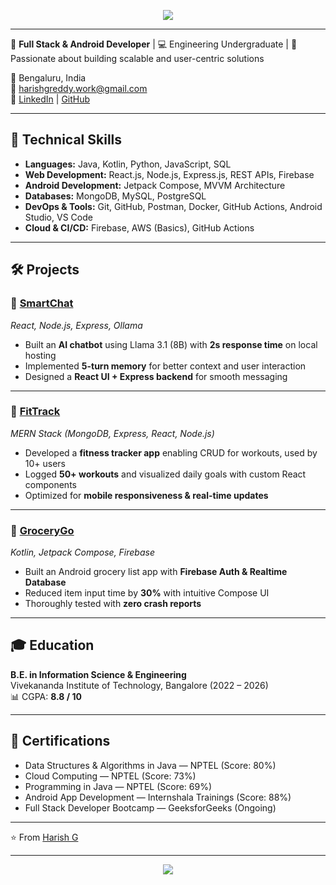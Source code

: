 <!-- Banner -->
<p align="center">
  <img src="https://capsule-render.vercel.app/api?type=waving&color=0:1E90FF,100:00BFFF&height=150&section=header&text=Hi%20👋%20I'm%20Harish%20G&fontSize=40&fontColor=ffffff&animation=fadeIn" />
</p>

---

🚀 **Full Stack & Android Developer** | 💻 Engineering Undergraduate | 🌱 Passionate about building scalable and user-centric solutions  

📍 Bengaluru, India  
📧 [harishgreddy.work@gmail.com](mailto:harishgreddy.work@gmail.com)  
🔗 [LinkedIn](https://linkedin.com/in/harish-g-920003293) | [GitHub](https://github.com/harish00506)

---

## 🔧 Technical Skills

- **Languages:** Java, Kotlin, Python, JavaScript, SQL  
- **Web Development:** React.js, Node.js, Express.js, REST APIs, Firebase  
- **Android Development:** Jetpack Compose, MVVM Architecture  
- **Databases:** MongoDB, MySQL, PostgreSQL  
- **DevOps & Tools:** Git, GitHub, Postman, Docker, GitHub Actions, Android Studio, VS Code  
- **Cloud & CI/CD:** Firebase, AWS (Basics), GitHub Actions  

---

## 🛠 Projects

### 🔹 [SmartChat](#)
*React, Node.js, Express, Ollama*  
- Built an **AI chatbot** using Llama 3.1 (8B) with **2s response time** on local hosting  
- Implemented **5-turn memory** for better context and user interaction  
- Designed a **React UI + Express backend** for smooth messaging  

---

### 🔹 [FitTrack](#)
*MERN Stack (MongoDB, Express, React, Node.js)*  
- Developed a **fitness tracker app** enabling CRUD for workouts, used by 10+ users  
- Logged **50+ workouts** and visualized daily goals with custom React components  
- Optimized for **mobile responsiveness & real-time updates**  

---

### 🔹 [GroceryGo](#)
*Kotlin, Jetpack Compose, Firebase*  
- Built an Android grocery list app with **Firebase Auth & Realtime Database**  
- Reduced item input time by **30%** with intuitive Compose UI  
- Thoroughly tested with **zero crash reports**  

---

## 🎓 Education
**B.E. in Information Science & Engineering**  
Vivekananda Institute of Technology, Bangalore (2022 – 2026)  
📊 CGPA: **8.8 / 10**

---

## 📜 Certifications
- Data Structures & Algorithms in Java — NPTEL (Score: 80%)  
- Cloud Computing — NPTEL (Score: 73%)  
- Programming in Java — NPTEL (Score: 69%)  
- Android App Development — Internshala Trainings (Score: 88%)  
- Full Stack Developer Bootcamp — GeeksforGeeks (Ongoing)  

---
⭐️ From [Harish G](https://github.com/harish00506)

---

<!-- Footer Banner -->
<p align="center">
  <img src="https://capsule-render.vercel.app/api?type=waving&color=0:1E90FF,100:00BFFF&height=100&section=footer"/>
</p>
